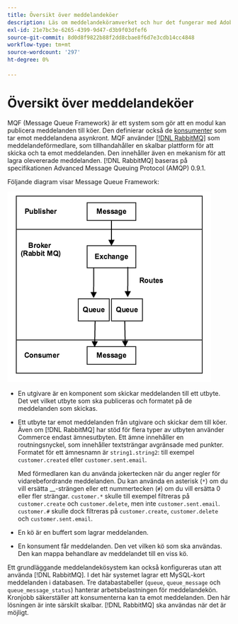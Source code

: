 ```yaml
---
title: Översikt över meddelandeköer
description: Läs om meddelandeköramverket och hur det fungerar med Adobe Commerce.
exl-id: 21e7bc3e-6265-4399-9d47-d3b9f03dfef6
source-git-commit: 8d0d8f9822b88f2dd8cbae8f6d7e3cdb14cc4848
workflow-type: tm+mt
source-wordcount: '297'
ht-degree: 0%

---
```


# Översikt över meddelandeköer

MQF (Message Queue Framework) är ett system som gör att en modul kan publicera meddelanden till köer. Den definierar också de [konsumenter](consumers.md) som tar emot meddelandena asynkront. MQF använder [[!DNL RabbitMQ]](https://www.rabbitmq.com) som meddelandeförmedlare, som tillhandahåller en skalbar plattform för att skicka och ta emot meddelanden. Den innehåller även en mekanism för att lagra olevererade meddelanden. [!DNL RabbitMQ] baseras på specifikationen Advanced Message Queuing Protocol (AMQP) 0.9.1.

Följande diagram visar Message Queue Framework:

![Ramverk för meddelandekö](../../assets/configuration/mq-framework.png)

- En utgivare är en komponent som skickar meddelanden till ett utbyte. Det vet vilket utbyte som ska publiceras och formatet på de meddelanden som skickas.

- Ett utbyte tar emot meddelanden från utgivare och skickar dem till köer. Även om [!DNL RabbitMQ] har stöd för flera typer av utbyten använder Commerce endast ämnesutbyten. Ett ämne innehåller en routningsnyckel, som innehåller textsträngar avgränsade med punkter. Formatet för ett ämnesnamn är `string1.string2`: till exempel `customer.created` eller `customer.sent.email`.

  Med förmedlaren kan du använda jokertecken när du anger regler för vidarebefordrande meddelanden. Du kan använda en asterisk (`*`) om du vill ersätta __-strängen eller ett nummertecken (`#`) om du vill ersätta 0 eller fler strängar. `customer.*` skulle till exempel filtreras på `customer.create` och `customer.delete`, men inte `customer.sent.email`. `customer.#` skulle dock filtreras på `customer.create`, `customer.delete` och `customer.sent.email`.

- En kö är en buffert som lagrar meddelanden.

- En konsument får meddelanden. Den vet vilken kö som ska användas. Den kan mappa behandlare av meddelandet till en viss kö.

Ett grundläggande meddelandekösystem kan också konfigureras utan att använda [!DNL RabbitMQ]. I det här systemet lagrar ett MySQL-kort meddelanden i databasen. Tre databastabeller (`queue`, `queue_message` och `queue_message_status`) hanterar arbetsbelastningen för meddelandekön. Kronjobb säkerställer att konsumenterna kan ta emot meddelanden. Den här lösningen är inte särskilt skalbar. [!DNL RabbitMQ] ska användas när det är möjligt.
